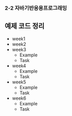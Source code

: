 ### 2-2 자바기반응용프로그래밍
## 예제 코드 정리

+ week1
+ week2 
+ week3
  + Example
  + Task
+ week4
  + Example
  + Task
+ week5
  + Example
  + Task
+ week6
  + Example
  + Task
